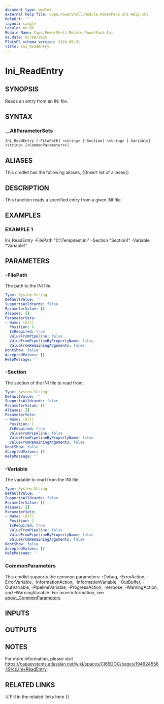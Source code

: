 ```yaml
---
document type: cmdlet
external help file: Capa.PowerShell.Module.PowerPack.Ini-Help.xml
HelpUri: ''
layout: single
Locale: en-DK
Module Name: Capa.PowerShell.Module.PowerPack.Ini
ms.date: 05/09/2025
PlatyPS schema version: 2024-05-01
title: Ini_ReadEntry
---
```


# Ini_ReadEntry

## SYNOPSIS

Reads an entry from an INI file.

## SYNTAX

### __AllParameterSets

```
Ini_ReadEntry [-FilePath] <string> [-Section] <string> [-Variable] <string> [<CommonParameters>]
```

## ALIASES

This cmdlet has the following aliases,
  {{Insert list of aliases}}

## DESCRIPTION

This function reads a specified entry from a given INI file.

## EXAMPLES

### EXAMPLE 1

Ini_ReadEntry -FilePath "C:\Temp\test.ini" -Section "Section1" -Variable "Variable1"

## PARAMETERS

### -FilePath

The path to the INI file.

```yaml
Type: System.String
DefaultValue: ''
SupportsWildcards: false
ParameterValue: []
Aliases: []
ParameterSets:
- Name: (All)
  Position: 0
  IsRequired: true
  ValueFromPipeline: false
  ValueFromPipelineByPropertyName: false
  ValueFromRemainingArguments: false
DontShow: false
AcceptedValues: []
HelpMessage: ''
```

### -Section

The section of the INI file to read from.

```yaml
Type: System.String
DefaultValue: ''
SupportsWildcards: false
ParameterValue: []
Aliases: []
ParameterSets:
- Name: (All)
  Position: 1
  IsRequired: true
  ValueFromPipeline: false
  ValueFromPipelineByPropertyName: false
  ValueFromRemainingArguments: false
DontShow: false
AcceptedValues: []
HelpMessage: ''
```

### -Variable

The variable to read from the INI file.

```yaml
Type: System.String
DefaultValue: ''
SupportsWildcards: false
ParameterValue: []
Aliases: []
ParameterSets:
- Name: (All)
  Position: 2
  IsRequired: true
  ValueFromPipeline: false
  ValueFromPipelineByPropertyName: false
  ValueFromRemainingArguments: false
DontShow: false
AcceptedValues: []
HelpMessage: ''
```

### CommonParameters

This cmdlet supports the common parameters: -Debug, -ErrorAction, -ErrorVariable,
-InformationAction, -InformationVariable, -OutBuffer, -OutVariable, -PipelineVariable,
-ProgressAction, -Verbose, -WarningAction, and -WarningVariable. For more information, see
[about_CommonParameters](https://go.microsoft.com/fwlink/?LinkID=113216).

## INPUTS

## OUTPUTS

## NOTES

For more information, please visit https://capasystems.atlassian.net/wiki/spaces/CI65DOC/pages/19462455649/cs.Ini+ReadEntry


## RELATED LINKS

{{ Fill in the related links here }}


